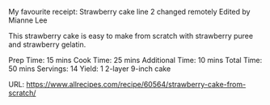 My favourite receipt: Strawberry cake
line 2 changed remotely
Edited by Mianne Lee

This strawberry cake is easy to make from scratch with strawberry puree and strawberry gelatin.

Prep Time:
15 mins
Cook Time:
25 mins
Additional Time:
10 mins
Total Time:
50 mins
Servings:
14
Yield:
1 2-layer 9-inch cake


URL: https://www.allrecipes.com/recipe/60564/strawberry-cake-from-scratch/
